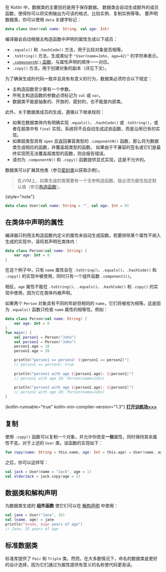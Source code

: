 [//]: # (title: 数据类)

在 Kotlin 中，数据类的主要目的是用于保存数据。
数据类会自动生成额外的成员函数，使得你可以将实例输出为可读的格式、比较实例、复制实例等等。
要声明数据类，你可以使用 `data` 关键字标记：

```kotlin
data class User(val name: String, val age: Int)
```

编译器会自动根据主构造函数中声明的属性生成以下成员：

* `.equals()` 和 `.hashCode()` 方法，用于比较对象是否相等。
* `.toString()` 方法，生成类似于 `"User(name=John, age=42)"` 的字符串表示。
* [`.componentN()` 函数](destructuring-declarations.md)，与属性声明的顺序一一对应。
* `.copy()` 方法，用于创建对象的副本（详见下文）。

为了确保生成的代码一致并且具有有意义的行为，数据类必须符合以下规定：

* 主构造函数至少要有一个参数。
* 所有主构造函数的参数必须标记为 `val` 或 `var`。
* 数据类不能是抽象的、开放的、密封的，也不能是内部类。

此外，关于数据类成员的生成，遵循以下继承规则：

* 如果在数据类体内有明确实现 `.equals()`、`.hashCode()` 或 `.toString()`，或者在超类中有 `final` 实现，系统将不会自动生成这些函数，而是沿用已有的实现。
* 如果超类型具有 `open` 且返回兼容类型的 `.componentN()` 函数，那么将为数据类生成相应的函数，并覆盖超类型的函数。
  如果由于不兼容的签名或它们是最终实现而无法覆盖超类型的函数，则会报告错误。
* 请勿为 `.componentN()` 和 `.copy()` 函数提供显式实现，这是不允许的。

数据类可以扩展其他类（参见[密封类](sealed-classes.md)以获取示例）。

> 在JVM上，如果生成的类需要有一个无参构造函数，就必须为属性指定默认值（参见[构造函数](classes.md#构造函数)）。
>
{style="note"}

```kotlin
data class User(val name: String = "", val age: Int = 0)
```

## 在类体中声明的属性

编译器只利用主构造函数内定义的属性来自动生成函数。若要排除某个属性不纳入生成的实现中，请将其声明在类体内：

```kotlin
data class Person(val name: String) {
    var age: Int = 0
}
```

在这个例子中，只有 `name` 属性会在 `.toString()`、`.equals()`、`.hashCode()` 和 `.copy()` 的实现中被使用，同时只有一个组件函数 `.component1()`。

相反，`age` 属性不能在 `.toString()`、`.equals()`、`.hashCode()` 和 `.copy()` 的实现中使用，因为它在类体内被声明。

如果两个 `Person` 对象具有不同的年龄但相同的 `name`，它们将被视为相等。这是因为 `.equals()` 函数只检查 `name` 属性的相等性。例如：

```kotlin
data class Person(val name: String) {
    var age: Int = 0
}
fun main() {
    val person1 = Person("John")
    val person2 = Person("John")
    person1.age = 10
    person2.age = 20

    println("person1 == person2: ${person1 == person2}")
    // person1 == person2: true
  
    println("person1 with age ${person1.age}: ${person1}")
    // person1 with age 10: Person(name=John)
  
    println("person2 with age ${person2.age}: ${person2}")
    // person2 with age 20: Person(name=John)
}
```
{kotlin-runnable="true" kotlin-min-compiler-version="1.3"}
[**打开训练场>>>**](https://play.kotlinlang.org/editor/v1/N4Igxg9gJgpiBcIoEMAuyAEYA2yDOeGACjAE54QB2AFAG7LYaXIC2M8GAyqqQJaUBzAJQZgAHUoYpGeqQzIB7DAElKqDAF4MABgkBfCQDMArpJbJ%2B1EeMoTpMhhgAOZCpQCMm4q6rUxIACkIAAtbECE7aXpGF3IqACYvEjiafyDQ%2FwjJaVi3dwA6BRgvd11sqVyEwsUveLLIir41bFSQSo9NLXb4jgASYHbPDS6fSniDcIaMAHpp51GhkZSejB5jGEippybUFr82hYwAd15UYPka%2FsHqmD0%2BgYWJrPtZ%2BZTPE7OL4tKOZLdqMw2Bp0pRnhgtjs9v5usdTucihgrqN4jc7kiHssnlNXrDPgianU%2FqNAawYCCQmCJPoQAAaEDoUiKVBEXCoQwQUgsBAgABWyHodPAEBYTl42DIADVXLwqDyCgBOfLxdwgPRAA%3D?_gl=1*1opwbua*_ga*MjA2MDI3NDc5My4xNjk0OTQwMzc2*_ga_9J976DJZ68*MTcwMjcyMTEyOS43OS4xLjE3MDI3MjExMzEuNTguMC4w&_ga=2.124451650.93130446.1702718762-2060274793.1694940376)

## 复制

使用 `.copy()` 函数可以复制一个对象，并允许你改变**一些**属性，同时保持其余属性不变。对于上述的 `User` 类，该函数的实现如下：

```kotlin
fun copy(name: String = this.name, age: Int = this.age) = User(name, age)
```

之后，你可以这样写：

```kotlin
val jack = User(name = "Jack", age = 1)
val olderJack = jack.copy(age = 2)
```

## 数据类和解构声明

为数据类生成的 **组件函数** 使它们可以在 [解构声明](destructuring-declarations.md) 中使用：

```kotlin
val jane = User("Jane", 35)
val (name, age) = jane
println("$name, $age years of age") 
// Jane, 35 years of age
```

## 标准数据类

标准库提供了 `Pair` 和 `Triple` 类。然而，在大多数情况下，命名的数据类是更好的设计选择，因为它们通过为属性提供有意义的名称使代码更易读。

